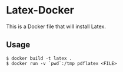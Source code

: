 # Latex-Docker

This is a Docker file that will install Latex.

## Usage

```
$ docker build -t latex .
$ docker run -v `pwd`:/tmp pdflatex <FILE>
```
